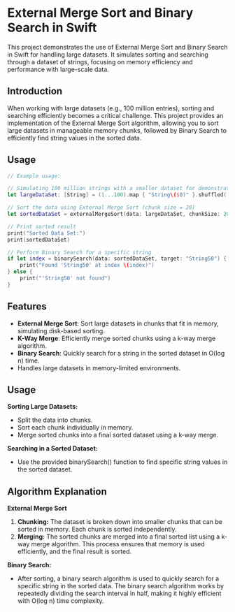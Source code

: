 # External Merge Sort and Binary Search in Swift

This project demonstrates the use of External Merge Sort and Binary Search in Swift for handling large datasets. It simulates sorting and searching through a dataset of strings, focusing on memory efficiency and performance with large-scale data.

## Introduction

When working with large datasets (e.g., 100 million entries), sorting and searching efficiently becomes a critical challenge. This project provides an implementation of the External Merge Sort algorithm, allowing you to sort large datasets in manageable memory chunks, followed by Binary Search to efficiently find string values in the sorted data.


## Usage

```Swift
// Example usage:

// Simulating 100 million strings with a smaller dataset for demonstration
let largeDataSet: [String] = (1...100).map { "String\($0)" }.shuffled()

// Sort the data using External Merge Sort (chunk size = 20)
let sortedDataSet = externalMergeSort(data: largeDataSet, chunkSize: 20)

// Print sorted result
print("Sorted Data Set:")
print(sortedDataSet)

// Perform Binary Search for a specific string
if let index = binarySearch(data: sortedDataSet, target: "String50") {
    print("Found 'String50' at index \(index)")
} else {
    print("'String50' not found")
}
```

## Features

- **External Merge Sort**: Sort large datasets in chunks that fit in memory, simulating disk-based sorting.
- **K-Way Merge**: Efficiently merge sorted chunks using a k-way merge algorithm.
- **Binary Search**: Quickly search for a string in the sorted dataset in O(log n) time.
- Handles large datasets in memory-limited environments.

## Usage

**Sorting Large Datasets:**
- Split the data into chunks.
- Sort each chunk individually in memory.
- Merge sorted chunks into a final sorted dataset using a k-way merge.

**Searching in a Sorted Dataset:**
- Use the provided binarySearch() function to find specific string values in the sorted dataset.

## Algorithm Explanation

**External Merge Sort**
1. **Chunking:** The dataset is broken down into smaller chunks that can be sorted in memory. Each chunk is sorted independently.
2. **Merging:** The sorted chunks are merged into a final sorted list using a k-way merge algorithm. This process ensures that memory is used efficiently, and the final result is sorted.

**Binary Search:** 
- After sorting, a binary search algorithm is used to quickly search for a specific string in the sorted data. The binary search algorithm works by repeatedly dividing the search interval in half, making it highly efficient with O(log n) time complexity.

